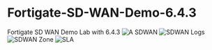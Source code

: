 # Fortigate-SD-WAN-Demo-6.4.3
Fortigate SD WAN Demo Lab with 6.4.3
![A SDWAN](https://user-images.githubusercontent.com/68915566/103356305-85f30b80-4aeb-11eb-93c0-26e0f1d37e39.PNG)
![SDWAN Logs](https://user-images.githubusercontent.com/68915566/103356501-fa2daf00-4aeb-11eb-82a6-7db50ad950ff.PNG)
![SDWAN Zone](https://user-images.githubusercontent.com/68915566/103356652-4f69c080-4aec-11eb-8e2c-9cfeefa4d201.PNG)
![SLA](https://user-images.githubusercontent.com/68915566/103356734-850ea980-4aec-11eb-9236-babced67fc6d.PNG)
